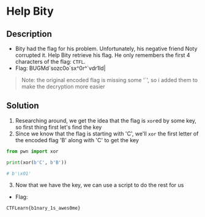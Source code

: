 # Help Bity

## Description

* Bity had the flag for his problem. Unfortunately, his negative friend Noty corrupted it. Help Bity retrieve his flag. He only remembers the first 4 characters of the flag: `CTFL`. 
* Flag: BUGMd\`sozc0o\`sx^0r^\`vdr1ld|

> Note: the original encoded flag is missing some '\`', so i added them to make the decryption more easier

## Solution

1. Researching around, we get the idea that the flag is `xor`ed by some key, so first thing first let's find the key
2. Since we know that the flag is starting with 'C', we'll `xor` the first letter of the encoded flag 'B' along with 'C' to get the key

```py
from pwn import xor

print(xor(b'C', b'B'))

# b'\x01'
```

3. Now that we have the key, we can use a script to do the rest for us

* Flag:

```
CTFLearn{b1nary_1s_awes0me}
```